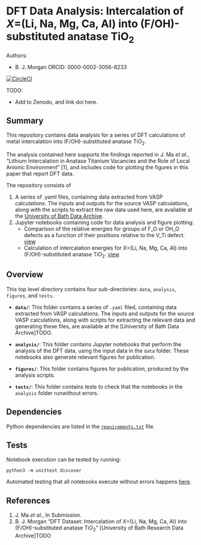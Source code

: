 # DFT Data Analysis: Intercalation of *X*=(Li, Na, Mg, Ca, Al) into (F/OH)-substituted anatase TiO<sub>2</sub>

Authors:
- B. J. Morgan ORCID: 0000-0002-3056-8233

[![CircleCI](https://circleci.com/gh/bjmorgan/data_F-TiO2_intercalation_anions.svg?style=shield&circle-token=62e9c3a0cf6c788761c1ab66018dced0a0a4fd60)](https://circleci.com/gh/bjmorgan/data_F-TiO2_intercalation_anions)

TODO:
- Add to Zenodo, and link doi here.

## Summary

This repository contains data analysis for a series of DFT calculations of metal intercalation into (F/OH)-substituted anatase TiO<sub>2</sub>.

The analysis contained here supports the findings reported in 
J. Ma *et al.*, &ldquo;Lithium Intercalation in Anatase Titanium Vacancies and the Role of Local Anionic Environment&rdquo; \[1\], and includes code for plotting the figures in this paper that report DFT data.

The repository consists of
1. A series of .yaml files, containing data extracted from VASP calculations. The inputs and outputs for the source VASP calculations, along with the scripts to extract the raw data used here, are available at the [University of Bath Data Archive](https://dx.doi.org/10.15125/BATH-00473).
2. Jupyter notebooks containing code for data analysis and figure plotting:
    - Comparison of the relative energies for groups of F_O or OH_O defects as a function of their positions relative to the V_Ti defect. [view](https://nbviewer.jupyter.org/github/bjmorgan/data_F-TiO2_intercalation_anions/blob/master/analysis/Defect%20configurations.ipynb)
    - Calculation of intercalation energies for *X*=(Li, Na, Mg, Ca, Al) into (F/OH)-substituted anatase TiO<sub>2</sub>. [view](https://nbviewer.jupyter.org/github/bjmorgan/data_F-TiO2_intercalation_anions/blob/master/analysis/Intercalation%20energies.ipynb)

## Overview

This top level directory contains four sub-directories: `data`, `analysis`, `figures`, and `tests`.

* **`data/`**: This folder contains a series of `.yaml` filed, containing data extracted from VASP calculations. The inputs and outputs for the source VASP calculations, along with scripts for extracting the relevant data and generating these files, are available at the [University of Bath Data Archive]TODO.

* **`analysis/`**: This folder contains Jupyter notebooks that perform the analysis of the DFT data, using the input data in the `data` folder. These notebooks also generate relevant figures for publication.

* **`figures/`**: This folder contains figures for publication, produced by the analysis scripts.

* **`tests/`**: This folder contains tests to check that the notebooks in the `analysis` folder runwithout errors.

## Dependencies

Python dependencies are listed in the [`requirements.txt`](requirements.txt) file.

## Tests

Notebook execution can be tested by running:
```
python3 -m unittest discover
```

Automated testing that all notebooks execute without errors happens [here](https://circleci.com/gh/bjmorgan/data_F-TiO2_intercalation_anions).

## References

1. J. Ma *et al.*, In Submission.
2. B. J. Morgan &ldquo;DFT Dataset: Intercalation of *X*=(Li, Na, Mg, Ca, Al) into (F/OH)-substituted anatase TiO<sub>2</sub>&rdquo; [University of Bath Research Data Archive]TODO

